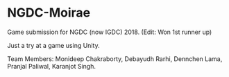 # NGDC-Moirae
Game submission for NGDC (now IGDC) 2018. (Edit: Won 1st runner up)

Just a try at a game using Unity.

Team Members: Monideep Chakraborty, Debayudh Rarhi, Dennchen Lama, Pranjal Paliwal, Karanjot Singh.
